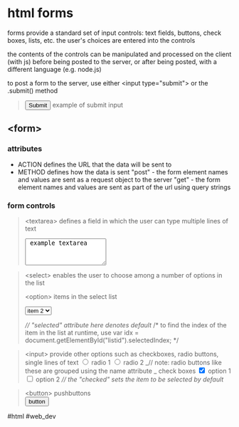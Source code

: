 # html forms
forms provide a standard set of input controls: text fields, buttons, check boxes, lists, etc.
the user's choices are entered into the controls

 the contents of the controls can be manipulated and processed on the client (with js) before being posted to the server, or after being posted, with a different language (e.g. node.js)

to post a form to the server, use either \<input type="submit"\> or the .submit() method

> <input type="submit"> example of submit input </input>

## \<form>
### attributes
- ACTION
defines the URL that the data will be sent to
- METHOD
defines how the data is sent
"post" - the form element names and values are sent as a request object to the server
"get" - the form element names and values are sent as part of the url using query strings

### form controls
>\<textarea>
> defines a field in which the user can type multiple lines of text
> 
> <textarea style="height:60px;"> example textarea </textarea>

> \<select>
> enables the user to choose among a number of options in the list
> 
> \<option>
> items in the select list
> 
> <select name="listlabel" id="listid">
> <option value="1"> item 1 </option>
> <option value="2" selected="selected"> item 2 </option>
> <option value="3"> item 3 </option>
> </select>
> 
>  _// "selected" attribute here denotes default_
> /\*
> to find the index of the item in the list at runtime, use
> var idx = document.getElementById("listid").selectedIndex;
> \*/

> \<input>
> provide other options such as checkboxes, radio buttons, single lines of text
> <input type="radio" name="example" id="1" value="1"> radio 1
> <input type="radio" name="example" id="2" value="2"> radio 2
> _// note: radio buttons like these are grouped using the name attribute
>_
> check boxes
> <input type="checkbox" name="label" checked="checked"> option 1
><input type="checkbox" name="label2"> option 2
> _// the "checked" sets the item to be selected by default_


> \<button>
> pushbuttons <br>
> <button > button </button>

#html #web_dev 